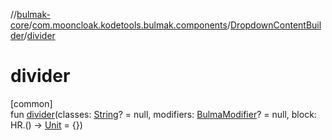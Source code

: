 //[bulmak-core](../../../index.md)/[com.mooncloak.kodetools.bulmak.components](../index.md)/[DropdownContentBuilder](index.md)/[divider](divider.md)

# divider

[common]\
fun [divider](divider.md)(classes: [String](https://kotlinlang.org/api/core/kotlin-stdlib/kotlin/-string/index.html)? = null, modifiers: [BulmaModifier](../../com.mooncloak.kodetools.bulmak.modifier/-bulma-modifier/index.md)? = null, block: HR.() -&gt; [Unit](https://kotlinlang.org/api/core/kotlin-stdlib/kotlin/-unit/index.html) = {})
